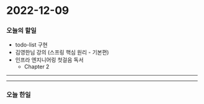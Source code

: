 2022-12-09
==========

### 오늘의 할일
* todo-list 구현
* 김영한님 강의 (스프링 핵심 원리 - 기본편)
* 인프라 엔지니어링 첫걸음 독서
    * Chapter 2
<hr/>
<hr/>

### 오늘 한일